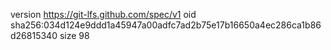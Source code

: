 version https://git-lfs.github.com/spec/v1
oid sha256:034d124e9ddd1a45947a00adfc7ad2b75e17b16650a4ec286ca1b86d26815340
size 98
